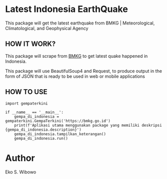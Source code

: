 # Latest Indonesia EarthQuake 
This package will get the latest earthquake from BMKG | Meteorological, Climatological, and Geophysical Agency

## HOW IT WORK?
This package will scrape from [BMKG](https://bmkg.go.id) to get latest quake happened in Indonesia. 

This package will use BeautifulSoup4 and Request, to produce output in the form of JSON that is ready to be used in web or mobile applications

## HOW TO USE
```
import gempaterkini

if __name__ == '__main__':
    gempa_di_indonesia = gempaterkini.GempaTerkini('https://bmkg.go.id')
    print(f'Aplikasi utama menggunakan package yang memiliki deskripsi {gempa_di_indonesia.description}')
    gempa_di_indonesia.tampilkan_keterangan()
    gempa_di_indonesia.run()
```

# Author
Eko S. Wibowo